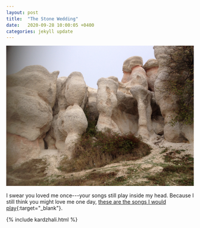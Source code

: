 ```yaml
---
layout: post
title:  "The Stone Wedding"
date:   2020-09-28 10:00:05 +0400
categories: jekyll update
---
```

![Photo from behind and below of the rock formation Stone Wedding. Small plants and shrubs on ground and some parts of rocks. Sky in upper quarter is light gray. ](https://github.com/havemaps/havemaps.github.io/blob/master/_site/img/2020-09-28-stone-wedding.jpg?raw=true "The Stone Wedding")

I swear you loved me once---your songs still play inside my head. Because I still think you might love me one day, [these are the songs I would play](https://open.spotify.com/playlist/6ul1IOR2ltUyj9D8Ncc9hy?si=2dYW1vTFQSSiPfAOTRAuwQ){:target="_blank"}.

{% include kardzhali.html %}
